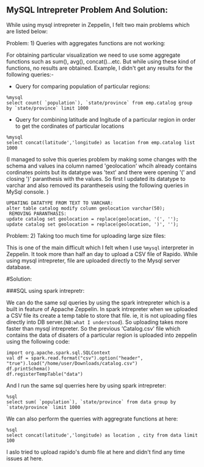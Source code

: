 ## MySQL Intrepreter Problem And Solution:
While using mysql intrepreter in Zeppelin, I felt two main problems which are listed below:
 
 Problem: 1) Queries with aggregates functions are not working:

For obtaining particular visualization we need to use some aggregate functions such as sum(), avg(), concat()...etc. But while using these kind of functions, no results are obtained.
Example, I didn't get any results for the following queries:-
* Query for comparing population of particular regions:
```
%mysql
select count( `population`), `state/province` from emp.catalog group by `state/province` limit 1000
```
* Query for combining latitude and lngitude of a particular region in order to get the cordinates of particular locations

```
%mysql
select concat(latitude','longitude) as location from emp.catalog list 1000
```
(I managed to solve this queries problem by making some changes with the schema and values ina column named 'geolocation' whcih already contains cordinates points but its datatype was 'text' and there were opening '(' and closing ')' paranthesis with the values. So first I updated its datatype to varchar and also removed its parantheseis using the following queries in MySql console. )
```
UPDATING DATATYPE FROM TEXT TO VARCHAR:
alter table catalog modify column geolocation varchar(50);
 REMOVING PARANTHASIS:
update catalog set geolocation = replace(geolocation, '(', '');
update catalog set geolocation = replace(geolocation, ')', '');
```

Problem: 2) Taking too much time for uploading large size files:

This is one of the main difficult which I felt when I use `%mysql` interpreter in Zeppelin. It took more than half an day to upload a CSV file of Rapido. While using mysql intrepreter, file are uploaded directly to the Mysql server database.

#Solution:

###SQL using spark intrepretr:

We can do the same sql queries by using the spark intrepreter which is a built in feature of Appache Zeppelin.
In spark intrepreter when we uploaded a CSV file its create a temp table to store that file. ie, it is not uploading files directly into DB server.(`NB:what I understood`). So uploading takes more faster than mysql intrepreter. So the previous 'Catalog.csv' file which contains the data of disaters of a particular region is uploaded into zeppelin using the following code:
```
import org.apache.spark.sql.SQLContext
val df = spark.read.format("csv").option("header", "true").load("/home/user/Downloads/catalog.csv")
df.printSchema()
df.registerTempTable("data")
```
And I run the same sql querries here by using spark intrepreter:
```
%sql
select sum( `population`), `state/province` from data group by `state/province` limit 1000
```
We can also perform the querries with aggregrate functions at here:
```
%sql
select concat(latitude','longitude) as location , city from data limit 100
```

 I aslo tried to upload rapido's dumb file at here and didn't find any time issues at here.

